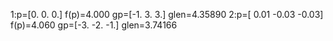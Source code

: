 1:p=[0. 0. 0.] f(p)=4.000 gp=[-1.  3.  3.] glen=4.35890
2:p=[ 0.01 -0.03 -0.03] f(p)=4.060 gp=[-3. -2. -1.] glen=3.74166